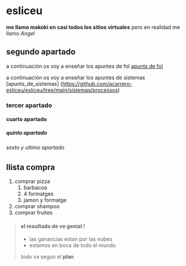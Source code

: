 # esliceu
**me llamo makoki en casi todos los sitios virtuales** pero en realidad me llamo *Angel*
## segundo apartado
a continuación os voy a enseñar los apuntes de fol [apunts de fol](fol/apuntes.md)

a continuación os voy a enseñar los apuntes de sistemas [apunts_de_sistemas] (https://github.com/acarrero-esliceu/esliceu/tree/main/sistemas/processos)
### tercer apartado
#### cuarto apartado
##### quinto apartado
###### sexto y ultimo apartado

## llista compra
1. comprar pizza
    1. barbacoa
    2. 4 formatges
    3. jamon y formatge
2. comprar shampoo
3. comprar fruites


> #### el resultado de ve genial !
>
> - las ganancias estan por las nubes
> - estamos en boca de todo el mundo
>
>  *todo* va segun el **plan**
